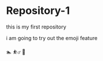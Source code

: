 # Repository-1
this is my first repository

i am going to try out the emoji feature

🏊 ⛹️‍♂️ 🤠

<!--this is a comment that shouldn't show up in the markdown-->
